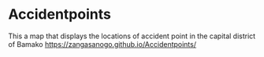 # Accidentpoints
This a map that displays the locations of accident point in the capital district of Bamako
https://zangasanogo.github.io/Accidentpoints/
